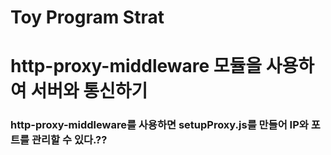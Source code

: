# Toy Program Strat
# http-proxy-middleware 모듈을 사용하여 서버와 통신하기
### http-proxy-middleware를 사용하면 setupProxy.js를 만들어 IP와 포트를 관리할 수 있다.??